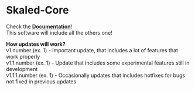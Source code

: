 # Skaled-Core
Check the **[Documentation](https://github.com/Skaled/Skaled-Core/wiki)**! <br>
This software will include all the others one!  <br>

**How updates will work?** <br>
v1.number (ex. 1) - Important update, that includes a lot of features that work properly <br>
v1.1.number (ex. 1) - Update that includes some experimental features still in development <br>
v1.1.1.number (ex. 1) - Occasionally updates that includes hotfixes for bugs not fixed in previous updates
